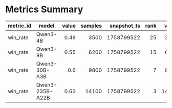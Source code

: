 # Metrics Summary

metric_id | model | value | samples | snapshot_ts | rank | votes
---|---|---:|---:|---:|---:|---:
win_rate | Qwen3-4B | 0.49 | 3500 | 1758799522 | 25 | 3500
win_rate | Qwen3-8B | 0.55 | 6200 | 1758799522 | 15 | 6200
win_rate | Qwen3-30B-A3B | 0.6 | 9800 | 1758799522 | 7 | 9800
win_rate | Qwen3-235B-A22B | 0.63 | 14100 | 1758799522 | 3 | 14100
